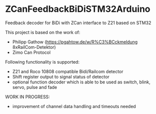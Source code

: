 # ZCanFeedbackBiDiSTM32Arduino
Feedback decoder for BiDi with ZCan interface to Z21 based on STM32

This project is based on the work of:
- Philipp Gathow (https://pgahtow.de/w/R%C3%BCckmeldung 8xRailCom-Detektor)
- Zimo Can Protocol

Following functionality is supported:
- Z21 and Roco 10808 compatible Bidi/Railcom detector
- Shift register output to signal status of detector
- optional function decoder which is able to be used as switch, blink, servo, pulse and fade

WORK IN PROGRESS:
- improvement of channel data handling and timeouts needed
